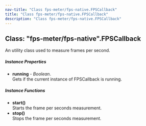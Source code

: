 ```yaml
---
nav-title: "Class fps-meter/fps-native.FPSCallback"
title: "Class fps-meter/fps-native.FPSCallback"
description: "Class fps-meter/fps-native.FPSCallback"
---
```

## Class: "fps-meter/fps-native".FPSCallback  
An utility class used to measure frames per second.

##### Instance Properties
 - **running** - _Boolean_.    
  Gets if the current instance of FPSCallback is running.

##### Instance Functions
 - **start()**  
     Starts the frame per seconds measurement.
 - **stop()**  
     Stops the frame per seconds measurement.